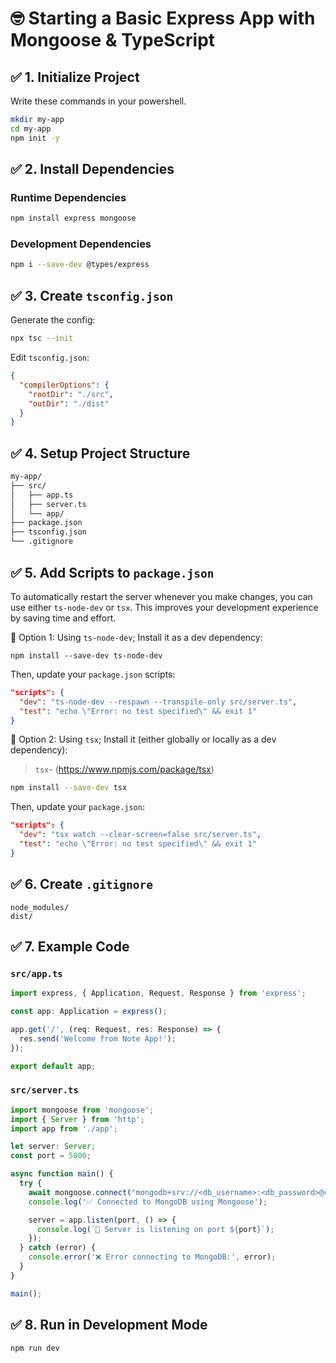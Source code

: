 
# 🤓 Starting a Basic Express App with Mongoose & TypeScript

## ✅ 1. Initialize Project

Write these commands in your powershell.

```bash
mkdir my-app
cd my-app
npm init -y
```

## ✅ 2. Install Dependencies

### Runtime Dependencies

```bash
npm install express mongoose
```

### Development Dependencies

```bash
npm i --save-dev @types/express
```

## ✅ 3. Create `tsconfig.json`

Generate the config:

```bash
npx tsc --init
```

Edit `tsconfig.json`:

```json
{
  "compilerOptions": {
    "rootDir": "./src",
    "outDir": "./dist"
  }
}
```

## ✅ 4. Setup Project Structure

```md
my-app/
├── src/
│   ├── app.ts
│   ├── server.ts
│   └── app/        
├── package.json
├── tsconfig.json
└── .gitignore
```

## ✅ 5. Add Scripts to `package.json`

To automatically restart the server whenever you make changes, you can use either `ts-node-dev` or `tsx`. This improves your development experience by saving time and effort.

🔧 Option 1: Using `ts-node-dev`;
Install it as a dev dependency:

```shell
npm install --save-dev ts-node-dev
```

Then, update your `package.json` scripts:

```json
"scripts": {
  "dev": "ts-node-dev --respawn --transpile-only src/server.ts",
  "test": "echo \"Error: no test specified\" && exit 1"
}
```

🔧 Option 2: Using `tsx`;
Install it (either globally or locally as a dev dependency):

> `tsx`- (<https://www.npmjs.com/package/tsx>)

```bash
npm install --save-dev tsx
```

Then, update your `package.json`:

```json
"scripts": {
  "dev": "tsx watch --clear-screen=false src/server.ts",
  "test": "echo \"Error: no test specified\" && exit 1"
}
```

## ✅ 6. Create `.gitignore`

```gitignore
node_modules/
dist/
```

## ✅ 7. Example Code

### `src/app.ts`

```ts
import express, { Application, Request, Response } from 'express';

const app: Application = express();

app.get('/', (req: Request, res: Response) => {
  res.send('Welcome from Note App!');
});

export default app;
```

### `src/server.ts`

```ts
import mongoose from 'mongoose';
import { Server } from 'http';
import app from './app';

let server: Server;
const port = 5000;

async function main() {
  try {
    await mongoose.connect("mongodb+srv://<db_username>:<db_password>@cluster.mongodb.net/?retryWrites=true&w=majority&appName=Cluster0");
    console.log('✅ Connected to MongoDB using Mongoose');

    server = app.listen(port, () => {
      console.log(`🚀 Server is listening on port ${port}`);
    });
  } catch (error) {
    console.error('❌ Error connecting to MongoDB:', error);
  }
}

main();
```

## ✅ 8. Run in Development Mode

```bash
npm run dev
```
